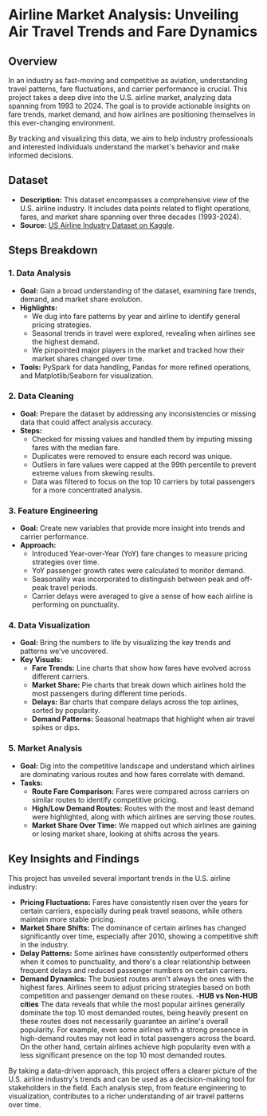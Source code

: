 # Airline Market Analysis: Unveiling Air Travel Trends and Fare Dynamics

## Overview

In an industry as fast-moving and competitive as aviation, understanding travel patterns, fare fluctuations, and carrier performance is crucial. This project takes a deep dive into the U.S. airline market, analyzing data spanning from 1993 to 2024. The goal is to provide actionable insights on fare trends, market demand, and how airlines are positioning themselves in this ever-changing environment.

By tracking and visualizing this data, we aim to help industry professionals and interested individuals understand the market's behavior and make informed decisions.

## Dataset

- **Description:** This dataset encompasses a comprehensive view of the U.S. airline industry. It includes data points related to flight operations, fares, and market share spanning over three decades (1993-2024).
- **Source:** [US Airline Industry Dataset on Kaggle](https://www.kaggle.com/datasets/muhammadehsan000/us-airline-industry-dataset-1993-2024).

## Steps Breakdown

### 1. Data Analysis
- **Goal:** Gain a broad understanding of the dataset, examining fare trends, demand, and market share evolution.
- **Highlights:**
  - We dug into fare patterns by year and airline to identify general pricing strategies.
  - Seasonal trends in travel were explored, revealing when airlines see the highest demand.
  - We pinpointed major players in the market and tracked how their market shares changed over time.
- **Tools:** PySpark for data handling, Pandas for more refined operations, and Matplotlib/Seaborn for visualization.

### 2. Data Cleaning
- **Goal:** Prepare the dataset by addressing any inconsistencies or missing data that could affect analysis accuracy.
- **Steps:**
  - Checked for missing values and handled them by imputing missing fares with the median fare.
  - Duplicates were removed to ensure each record was unique.
  - Outliers in fare values were capped at the 99th percentile to prevent extreme values from skewing results.
  - Data was filtered to focus on the top 10 carriers by total passengers for a more concentrated analysis.
  
### 3. Feature Engineering
- **Goal:** Create new variables that provide more insight into trends and carrier performance.
- **Approach:**
  - Introduced Year-over-Year (YoY) fare changes to measure pricing strategies over time.
  - YoY passenger growth rates were calculated to monitor demand.
  - Seasonality was incorporated to distinguish between peak and off-peak travel periods.
  - Carrier delays were averaged to give a sense of how each airline is performing on punctuality.

### 4. Data Visualization
- **Goal:** Bring the numbers to life by visualizing the key trends and patterns we've uncovered.
- **Key Visuals:**
  - **Fare Trends:** Line charts that show how fares have evolved across different carriers.
  - **Market Share:** Pie charts that break down which airlines hold the most passengers during different time periods.
  - **Delays:** Bar charts that compare delays across the top airlines, sorted by popularity.
  - **Demand Patterns:** Seasonal heatmaps that highlight when air travel spikes or dips.

### 5. Market Analysis
- **Goal:** Dig into the competitive landscape and understand which airlines are dominating various routes and how fares correlate with demand.
- **Tasks:**
  - **Route Fare Comparison:** Fares were compared across carriers on similar routes to identify competitive pricing.
  - **High/Low Demand Routes:** Routes with the most and least demand were highlighted, along with which airlines are serving those routes.
  - **Market Share Over Time:** We mapped out which airlines are gaining or losing market share, looking at shifts across the years.

## Key Insights and Findings

This project has unveiled several important trends in the U.S. airline industry:
- **Pricing Fluctuations:** Fares have consistently risen over the years for certain carriers, especially during peak travel seasons, while others maintain more stable pricing.
- **Market Share Shifts:** The dominance of certain airlines has changed significantly over time, especially after 2010, showing a competitive shift in the industry.
- **Delay Patterns:** Some airlines have consistently outperformed others when it comes to punctuality, and there's a clear relationship between frequent delays and reduced passenger numbers on certain carriers.
- **Demand Dynamics:** The busiest routes aren't always the ones with the highest fares. Airlines seem to adjust pricing strategies based on both competition and passenger demand on these routes.
-**HUB vs Non-HUB cities** The data reveals that while the most popular airlines generally dominate the top 10 most demanded routes, being heavily present on these routes does not necessarily guarantee an airline's overall popularity. For example, even some airlines with a strong presence in high-demand routes may not lead in total passengers across the board. On the other hand, certain airlines achieve high popularity even with a less significant presence on the top 10 most demanded routes. 

By taking a data-driven approach, this project offers a clearer picture of the U.S. airline industry's trends and can be used as a decision-making tool for stakeholders in the field. Each analysis step, from feature engineering to visualization, contributes to a richer understanding of air travel patterns over time.
